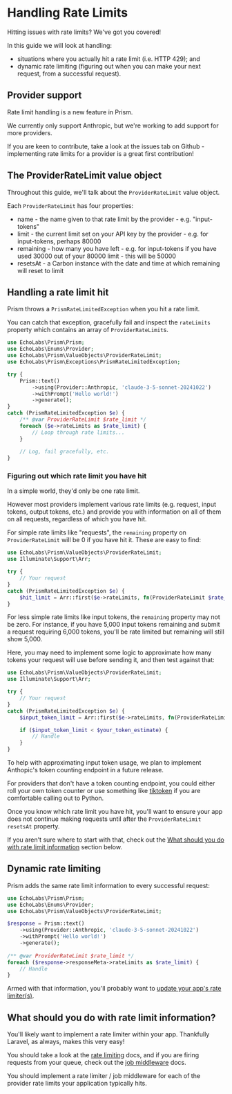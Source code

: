 # Handling Rate Limits

Hitting issues with rate limits? We've got you covered!

In this guide we will look at handling:
- situations where you actually hit a rate limit (i.e. HTTP 429); and
- dynamic rate limiting (figuring out when you can make your next request, from a successful request).

## Provider support

Rate limit handling is a new feature in Prism. 

We currently only support Anthropic, but we're working to add support for more providers.

If you are keen to contribute, take a look at the issues tab on Github - implementing rate limits for a provider is a great first contribution!

## The ProviderRateLimit value object

Throughout this guide, we'll talk about the `ProviderRateLimit` value object.

Each `ProviderRateLimit` has four properties:
- name - the name given to that rate limit by the provider - e.g. "input-tokens"
- limit - the current limit set on your API key by the provider - e.g. for input-tokens, perhaps 80000
- remaining - how many you have left - e.g. for input-tokens if you have used 30000 out of your 80000 limit - this will be 50000
- resetsAt - a Carbon instance with the date and time at which remaining will reset to limit

## Handling a rate limit hit

Prism throws a `PrismRateLimitedException` when you hit a rate limit.

You can catch that exception, gracefully fail and inspect the `rateLimits` property which contains an array of `ProviderRateLimit`s. 

```php
use EchoLabs\Prism\Prism;
use EchoLabs\Enums\Provider;
use EchoLabs\Prism\ValueObjects\ProviderRateLimit;
use EchoLabs\Prism\Exceptions\PrismRateLimitedException;

try {
    Prism::text()
        ->using(Provider::Anthropic, 'claude-3-5-sonnet-20241022')
        ->withPrompt('Hello world!')
        ->generate();
}
catch (PrismRateLimitedException $e) {
    /** @var ProviderRateLimit $rate_limit */ 
    foreach ($e->rateLimits as $rate_limit) {
        // Loop through rate limits...
    }
    
    // Log, fail gracefully, etc.
}
```

### Figuring out which rate limit you have hit

In a simple world, they'd only be one rate limit. 

However most providers implement various rate limits (e.g. request, input tokens, output tokens, etc.) and provide you with information on all of them on all requests, regardless of which you have hit.

For simple rate limits like "requests", the `remaining` property on `ProviderRateLimit` will be 0 if you have hit it. These are easy to find:

```php 
use EchoLabs\Prism\ValueObjects\ProviderRateLimit;
use Illuminate\Support\Arr;

try {
    // Your request
}
catch (PrismRateLimitedException $e) {
    $hit_limit = Arr::first($e->rateLimits, fn(ProviderRateLimit $rate_limit) => $rate_limit->remaining === 0);
}
```

For less simple rate limits like input tokens, the `remaining` property may not be zero. For instance, if you have 5,000 input tokens remaining and submit a request requiring 6,000 tokens, you'll be rate limited but remaining will still show 5,000.

Here, you may need to implement some logic to approximate how many tokens your request will use before sending it, and then test against that:

```php 
use EchoLabs\Prism\ValueObjects\ProviderRateLimit;
use Illuminate\Support\Arr;

try {
    // Your request
}
catch (PrismRateLimitedException $e) {
    $input_token_limit = Arr::first($e->rateLimits, fn(ProviderRateLimit $rate_limit) => $rate_limit->name === 'input-tokens');

    if ($input_token_limit < $your_token_estimate) {
        // Handle
    }
}
```

To help with approximating input token usage, we plan to implement Anthopic's token counting endpoint in a future release. 

For providers that don't have a token counting endpoint, you could either roll your own token counter or use something like [tiktoken](https://github.com/openai/tiktoken) if you are comfortable calling out to Python.

Once you know which rate limit you have hit, you'll want to ensure your app does not continue making requests until after the `ProviderRateLimit` `resetsAt` property. 

If you aren't sure where to start with that, check out the [What should you do with rate limit information](#what-should-you-do-with-rate-limit-information) section below.

## Dynamic rate limiting

Prism adds the same rate limit information to every successful request:

```php
use EchoLabs\Prism\Prism;
use EchoLabs\Enums\Provider;
use EchoLabs\Prism\ValueObjects\ProviderRateLimit;

$response = Prism::text()
    ->using(Provider::Anthropic, 'claude-3-5-sonnet-20241022')
    ->withPrompt('Hello world!')
    ->generate();
    
/** @var ProviderRateLimit $rate_limit */ 
foreach ($response->responseMeta->rateLimits as $rate_limit) {
    // Handle
}

```

Armed with that information, you'll probably want to [update your app's rate limiter(s)](#what-should-you-do-with-rate-limit-information).

## What should you do with rate limit information?

You'll likely want to implement a rate limiter within your app. Thankfully Laravel, as always, makes this very easy!

You should take a look at the [rate limiting](https://laravel.com/docs/11.x/rate-limiting) docs, and if you are firing requests from your queue, check out the [job middleware](https://laravel.com/docs/11.x/queues#job-middleware) docs.

You should implement a rate limiter / job middleware for each of the provider rate limits your application typically hits. 